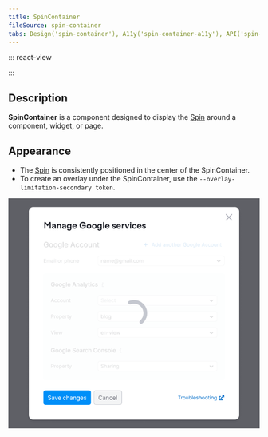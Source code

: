 ```yaml
---
title: SpinContainer
fileSource: spin-container
tabs: Design('spin-container'), A11y('spin-container-a11y'), API('spin-container-api'), Example('spin-container-code'), Changelog('spin-container-changelog')
---
```


::: react-view

<script lang="tsx">
import React from 'react';
import SpinContainer from 'intergalactic/spin-container';
import PlaygroundGeneration from '@components/PlaygroundGeneration';
import Input from 'intergalactic/input';
import { Box } from 'intergalactic/flex-box';

const playground = (createGroupWidgets) => {
  const { bool, radio, text, select } = createGroupWidgets('SpinContainer');

  const loading = bool({
    key: 'loading',
    defaultValue: true,
    label: 'Loading',
  });

  const theme = radio({
    key: 'theme',
    defaultValue: 'dark',
    label: 'Theme',
    options: ['dark', 'invert'],
  });

  const size = select({
    key: 'size',
    defaultValue: 'xxl',
    label: 'Size',
    options: ['xs', 's', 'm', 'l', 'xl', 'xxl'],
  });

  const background = text({
    key: 'background',
    defaultValue: '',
    label: 'Overlay color',
  });

  return (
    <SpinContainer
      loading={loading}
      theme={theme}
      size={size}
      background={background ? background : undefined}
      p='3px'
    >
      <Box w={150}>
        <h4>User form:</h4>
        <Input mb={2}>
          <Input.Value />
        </Input>
        <Input mb={2}>
          <Input.Value />
        </Input>
        <Input mb={2}>
          <Input.Value />
        </Input>
        <Input mb={2}>
          <Input.Value />
        </Input>
      </Box>
    </SpinContainer>
  );
};

const App = PlaygroundGeneration(playground);
</script>

:::

## Description

**SpinContainer** is a component designed to display the [Spin](/components/spin/spin) around a component, widget, or page.

## Appearance

- The [Spin](/components/spin/spin) is consistently positioned in the center of the SpinContainer.
- To create an overlay under the SpinContainer, use the `--overlay-limitation-secondary token`.

![](static/spincontainer-dropdown.png)


